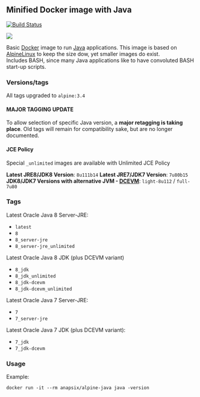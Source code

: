 ## Minified Docker image with Java

[![Build Status](https://travis-ci.org/anapsix/docker-alpine-java.svg?branch=master)](https://travis-ci.org/anapsix/docker-alpine-java)

[![](https://badge.imagelayers.io/anapsix/alpine-java:latest.svg)](https://imagelayers.io/?images=anapsix/alpine-java:latest)

Basic [Docker](https://www.docker.com/) image to run [Java](https://www.java.com/) applications.
This image is based on [AlpineLinux](http://alpinelinux.org/) to keep the size dow, yet smaller images do exist.  
Includes BASH, since many Java applications like to have convoluted BASH start-up scripts.

### Versions/tags
All tags upgraded to `alpine:3.4`

#### MAJOR TAGGING UPDATE
To allow selection of specific Java version, a **major retagging is taking place**.
Old tags will remain for compatibility sake, but are no longer documented.

#### JCE Policy
Special `_unlimited` images are available with Unlimited JCE Policy

**Latest JRE8/JDK8 Version**: `8u111b14` 
**Latest JRE7/JDK7 Version**: `7u80b15`  
**JDK8/JDK7 Versions with alternative JVM - [DCEVM](https://dcevm.github.io/)**: `light-8u112` / `full-7u80`

### Tags

Latest Oracle Java 8 Server-JRE:
* `latest`
* `8`
* `8_server-jre`
* `8_server-jre_unlimited`

Latest Oracle Java 8 JDK (plus DCEVM variant)
* `8_jdk`
* `8_jdk_unlimited`
* `8_jdk-dcevm`
* `8_jdk-dcevm_unlimited`

Latest Oracle Java 7 Server-JRE:
* `7`
* `7_server-jre`

Latest Oracle Java 7 JDK (plus DCEVM variant):
* `7_jdk`
* `7_jdk-dcevm`


### Usage

Example: 

    docker run -it --rm anapsix/alpine-java java -version
